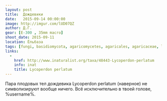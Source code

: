 ```yaml
---
layout: post
title:  Дождевики
date:   2015-09-14 00:00:00
image: http://imgur.com/lUD07QZ
author: Д.Г.
gear: [E-300 , 35mm macro]
shoot_date: 2015-09-11
location: Ёльбаза
tags: [fungi, basidiomycota, agaricomycetes, agaricales, agaricaceae, lycoperdon, lycoperdon perlatum]
links:
  -
    href: http://www.inaturalist.org/taxa/48443-Lycoperdon-perlatum
    info: inat
    title: Lycoperdon perlatum
---
```


Пара плодовых тел дождевика Lycoperdon perlatum (наверное) не символизируют вообще ничего. Всё исключительно в твоей голове, %username%.
